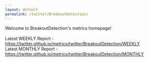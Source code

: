 ```yaml
---
layout: default
permalink: /twitter/BreakoutDetection/
---
```

Welcome to BreakoutDetection's metrics homepage!
<br><br>
Latest WEEKLY Report - <a href="https://twitter.github.io/metrics/twitter/BreakoutDetection/WEEKLY">https://twitter.github.io/metrics/twitter/BreakoutDetection/WEEKLY</a>
<br>
Latest MONTHLY Report - <a href="https://twitter.github.io/metrics/twitter/BreakoutDetection/MONTHLY">https://twitter.github.io/metrics/twitter/BreakoutDetection/MONTHLY</a>
<br>
